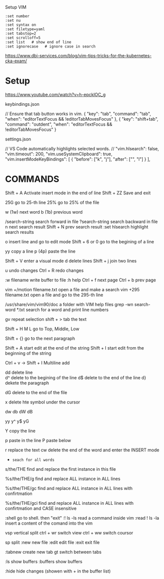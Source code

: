 Setup VIM

```
:set number
:set nu
:set syntax on
:set filetype=yaml
:set tabstop=2
:set scrolloff=5
:set list   # show end of line
:set ignorecase   # ignore case in search
```

https://www.dbi-services.com/blog/vim-tips-tricks-for-the-kubernetes-cka-exam/


# Setup
https://www.youtube.com/watch?v=h-epcklOC_g

keybindings.json

  // Ensure that tab button works in vim.
  {
    "key": "tab",
    "command": "tab",
    "when": "editorTextFocus && !editorTabMovesFocus"
  },
  {
    "key": "shift+tab",
    "command": "outdent",
    "when": "editorTextFocus && !editorTabMovesFocus"
  }

settings.json

  // VS Code automatically highlights selected words.
  // "vim.hlsearch": false,
  "vim.timeout": 200,
  "vim.useSystemClipboard": true,
  "vim.insertModeKeyBindings": [
    {
      "before": ["k", "j"],
      "after": ["<Esc>", "l"]
    }
  ],

# COMMANDS

Shift + A                       Activate insert mode in the end of line
Shift + ZZ                      Save and exit

25G                             go to 25-th line
25%                             go to 25% of the file

w (1w)                          next word
b (1b)                          previous word

/search-string                  search forward in file
?search-string                  search backward in file
n                               next search result
Shift + N                       prev search result
:set hlsearch                   highlight search results

o                               insert line and go to edit mode
Shift + 6 or 0                  go to the begining of a line

yy                              copy a line
p (4p)                          paste the line

Shift + V                       enter a visual mode
d                               delete lines
Shift + j                       join two lines

u                               undo changes
Ctrl + R                        redo changes

:w filename                     write buffer to file
:h                              help
Ctrl + f                        next page
Ctrl + b                        prev page


vim +/motion filename.txt       open a file and make a search
vim +295 filename.txt           open a file and go to the 295-th line

/usr/share/vim/vim90/doc        a folder with VIM help files
grep -wn search-word *.txt      search for a word and print line numbers

gv                              repeat selection
shift + >                       tab the text

Shift + H M L                   go to Top, Middle, Low

Shift + {}                      go to the next paragraph

Shift + A                       start edit at the end of the string
Shift + I                       start edit from the beginning of the string

Ctrl + v -> Shift + I           Multiline add

dd                              delete line                               
d^                              delete to the begining of the line
d$                              delete to the end of the line
d}                              dekete the paragraph

dG                              delete to the end of the file

x     delete hte symbol under the cursor

dw
db
dW
dB

yy
y^
y$
yG

Y     copy the line

p     paste in the line
P     paste below

r     replace the text
cw    delete the end of the word and enter the INSERT mode

*     seach for all words


s/the/THE           find and replace the first instance in this file

%s/the/THE/g        find and replace ALL instance in ALL lines

%s/the/THE/gc       find and replace ALL instance in ALL lines with confirtmation

%s/the/THE/gci      find and replace ALL instance in ALL lines with confirtmation and CASE insensitive

:shell              go to shell. then "exit"
:! ls -ls           read a command inside vim
:read ! ls -la      insert a content of the comand into the vim

vsp                 vertical split
ctrl + wr           switch view
ctrl + ww           switch coursor

sp                  split
:new                new file
:edit               edit file
:exit               exit file

:tabnew             create new tab
gt                  switch between tabs

:ls                 show buffers
:buffers            show buffers

:hide               hide changes (showen with + in the buffer list)